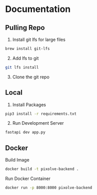 # Documentation

## Pulling Repo

1. Install git lfs for large files

```bash
brew install git-lfs
```

2. Add lfs to git

```bash
git lfs install
```

3. Clone the git repo

## Local

1. Install Packages

```bash
pip3 install -r requirements.txt
```

2. Run Development Server

```bash
fastapi dev app.py
```

## Docker

Build Image

```bash
docker build -t pixolve-backend .
```

Run Docker Container

```bash
docker run -p 8000:8000 pixolve-backend
```
